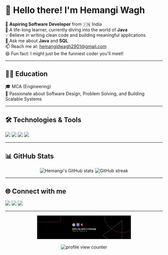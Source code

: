# 👋 Hello there! I'm Hemangi Wagh

🎯 **Aspiring Software Developer** from 🇮🇳 India  
📘 A life-long learner, currently diving into the world of **Java**  
💡 Believe in writing clean code and building meaningful applications  
💬 Ask me about **Java** and **SQL**  
📫 Reach me at: [hemangidwagh2901@gmail.com](mailto:hemangidwagh2901@gmail.com)  
😄 Fun fact: I might just be the funniest coder you'll meet!

---

## 👩‍🎓 Education
🎓 MCA (Engineering)  
🧠 Passionate about Software Design, Problem Solving, and Building Scalable Systems

---

## 🛠️ Technologies & Tools
<p>
  <img src="https://img.shields.io/badge/Java-ED8B00?style=for-the-badge&logo=java&logoColor=white"/>
  <img src="https://img.shields.io/badge/SQL-316192?style=for-the-badge&logo=postgresql&logoColor=white"/>
  <img src="https://img.shields.io/badge/C%23-239120?style=for-the-badge&logo=c-sharp&logoColor=white"/>
  <img src="https://img.shields.io/badge/ASP.NET-512BD4?style=for-the-badge&logo=.net&logoColor=white"/>
</p>

---

## 📊 GitHub Stats
<p align="center">
  <img src="https://github-readme-stats.vercel.app/api?username=Hemangi2901&theme=radical&show_icons=true" alt="Hemangi's GitHub stats"/>
  <img src="https://github-readme-streak-stats.herokuapp.com/?user=Hemangi2901&theme=radical" alt="GitHub streak"/>
</p>

---

## 🌐 Connect with me
<p>
  <a href="mailto:hemangidwagh2901@gmail.com"><img src="https://img.shields.io/badge/Gmail-D14836?style=for-the-badge&logo=gmail&logoColor=white"/></a>
  <a href="https://www.linkedin.com/in/your-linkedin-profile" target="_blank"><img src="https://img.shields.io/badge/LinkedIn-0A66C2?style=for-the-badge&logo=linkedin&logoColor=white"/></a>
  <a href="https://github.com/Hemangi2901" target="_blank"><img src="https://img.shields.io/badge/GitHub-171515?style=for-the-badge&logo=github&logoColor=white"/></a>
</p>

---

<p align="center">
  <img src="https://github.com/Hemangi2901/Hemangi2901/blob/main/Hello.png" alt="coding gif" width="300"/>
</p>

<p align="center">
  <img src="https://komarev.com/ghpvc/?username=Hemangi2901&label=Profile%20views&color=0e75b6&style=flat" alt="profile view counter"/>
</p>
